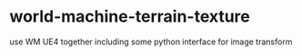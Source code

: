# world-machine-terrain-texture

use WM UE4 together including some python interface for image transform

